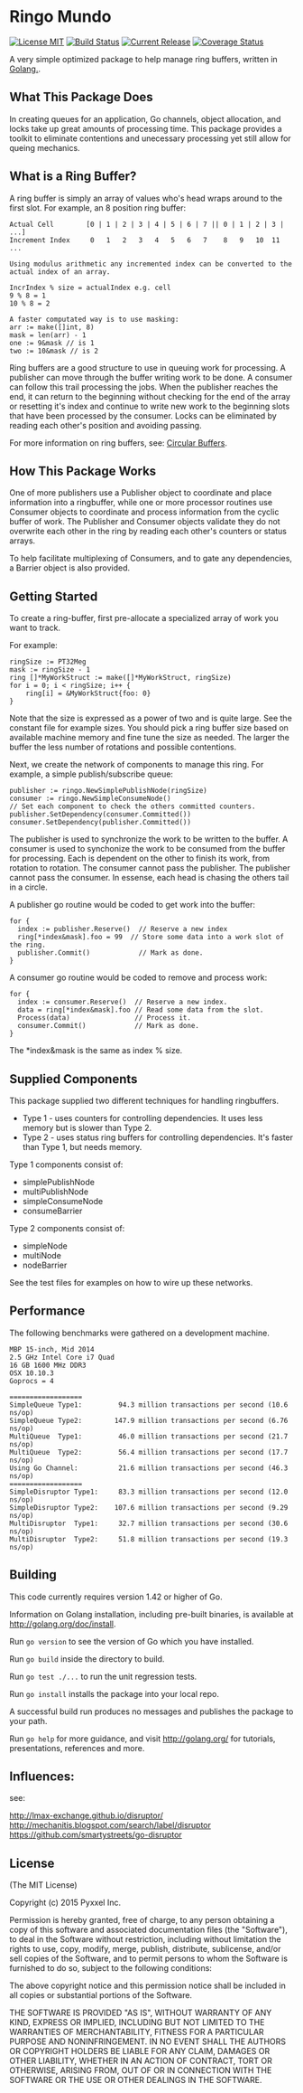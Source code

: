 # Ringo Mundo
[![License MIT](https://img.shields.io/npm/l/express.svg)](http://opensource.org/licenses/MIT)
[![Build Status](https://travis-ci.org/composer22/ringo-mundo.svg?branch=master)](http://travis-ci.org/composer22/ringo-mundo)
[![Current Release](https://img.shields.io/badge/release-v0.1.0-brightgreen.svg)](https://github.com/composer22/chattypantz/releases/tag/v0.1.0)
[![Coverage Status](https://coveralls.io/repos/composer22/ringo-mundo/badge.svg?branch=master)](https://coveralls.io/r/composer22/ringo-mundo?branch=master)

A very simple optimized package to help manage ring buffers, written in [Golang.](http://golang.org).

## What This Package Does

In creating queues for an application, Go channels, object allocation, and locks take up great amounts of processing time. This package provides a toolkit to eliminate contentions and unecessary processing yet still allow for queing mechanics.

## What is a Ring Buffer?

A ring buffer is simply an array of values who's head wraps around to the first slot.  For example, an 8 position ring buffer:
```
Actual Cell        [0 | 1 | 2 | 3 | 4 | 5 | 6 | 7 || 0 | 1 | 2 | 3 | ...]
Increment Index     0   1   2   3   4   5   6   7    8   9   10  11  ...

Using modulus arithmetic any incremented index can be converted to the actual index of an array.

IncrIndex % size = actualIndex e.g. cell
9 % 8 = 1
10 % 8 = 2

A faster computated way is to use masking:
arr := make([]int, 8)
mask = len(arr) - 1
one := 9&mask // is 1
two := 10&mask // is 2
```
Ring buffers are a good structure to use in queuing work for processing. A publisher can move through the buffer writing work to be done.  A consumer can follow this trail processing the jobs. When the publisher reaches the end, it can return to the beginning without checking for the end of the array or resetting it's index and continue to write new work to the beginning slots that have been processed by the consumer. Locks can be eliminated by reading each other's position and avoiding passing.

For more information on ring buffers, see: [Circular Buffers](http://en.wikipedia.org/wiki/Circular_buffer).

## How This Package Works

One of more publishers use a Publisher object to coordinate and place information into a ringbuffer, while one or more processor routines use Consumer objects to coordinate and process information from the cyclic buffer of work. The Publisher and Consumer objects validate they do not overwrite each other in the ring by reading each other's counters or status arrays.

To help facilitate multiplexing of Consumers, and to gate any dependencies, a Barrier object is also provided.

## Getting Started

To create a ring-buffer, first pre-allocate a specialized array of work you want to track.

For example:
```
ringSize := PT32Meg
mask := ringSize - 1
ring []*MyWorkStruct := make([]*MyWorkStruct, ringSize)
for i = 0; i < ringSize; i++ {
	ring[i] = &MyWorkStruct{foo: 0}
}
```
Note that the size is expressed as a power of two and is quite large. See the constant file for example sizes. You should pick a ring buffer size based on available machine memory and fine tune the size as needed.  The larger the buffer the less number of rotations and possible contentions.

Next, we create the network of components to manage this ring. For example, a simple publish/subscribe queue:
```
publisher := ringo.NewSimplePublishNode(ringSize)
consumer := ringo.NewSimpleConsumeNode()
// Set each component to check the others committed counters.
publisher.SetDependency(consumer.Committed())
consumer.SetDependency(publisher.Committed())
```

The publisher is used to synchronize the work to be written to the buffer.
A consumer is used to synchonize the work to be consumed from the buffer for processing.
Each is dependent on the other to finish its work, from rotation to rotation.  The consumer cannot pass the publisher.  The publisher cannot pass the consumer. In essense, each head is chasing the others tail in a circle.

A publisher go routine would be coded to get work into the buffer:
```
for {
  index := publisher.Reserve()  // Reserve a new index
  ring[*index&mask].foo = 99  // Store some data into a work slot of the ring.
  publisher.Commit()            // Mark as done.
}
```
A consumer go routine would be coded to remove and process work:
```
for {
  index := consumer.Reserve()  // Reserve a new index.
  data = ring[*index&mask].foo // Read some data from the slot.
  Process(data)                // Process it.
  consumer.Commit()            // Mark as done.
}

```
The *index&mask is the same as index % size.

## Supplied Components

This package supplied two different techniques for handling ringbuffers.

* Type 1 - uses counters for controlling dependencies. It uses less memory but is slower than Type 2.
* Type 2 - uses status ring buffers for controlling dependencies. It's faster than Type 1, but needs memory.

Type 1 components consist of:
* simplePublishNode
* multiPublishNode
* simpleConsumeNode
* consumeBarrier

Type 2 components consist of:
* simpleNode
* multiNode
* nodeBarrier

See the test files for examples on how to wire up these networks.

## Performance

The following benchmarks were gathered on a development machine.
```
MBP 15-inch, Mid 2014
2.5 GHz Intel Core i7 Quad
16 GB 1600 MHz DDR3
OSX 10.10.3
Goprocs = 4

==================
SimpleQueue Type1:         94.3 million transactions per second (10.6 ns/op)
SimpleQueue Type2:        147.9 million transactions per second (6.76 ns/op)
MultiQueue  Type1:         46.0 million transactions per second (21.7 ns/op)
MultiQueue  Type2:         56.4 million transactions per second (17.7 ns/op)
Using Go Channel:          21.6 million transactions per second (46.3 ns/op)
==================
SimpleDisruptor Type1:     83.3 million transactions per second (12.0 ns/op)
SimpleDisruptor Type2:    107.6 million transactions per second (9.29 ns/op)
MultiDisruptor  Type1:     32.7 million transactions per second (30.6 ns/op)
MultiDisruptor  Type2:     51.8 million transactions per second (19.3 ns/op)
```
## Building

This code currently requires version 1.42 or higher of Go.

Information on Golang installation, including pre-built binaries, is available at
<http://golang.org/doc/install>.

Run `go version` to see the version of Go which you have installed.

Run `go build` inside the directory to build.

Run `go test ./...` to run the unit regression tests.

Run `go install` installs the package into your local repo.

A successful build run produces no messages and publishes the package to your path.

Run `go help` for more guidance, and visit <http://golang.org/> for tutorials, presentations, references and more.

## Influences:

see:

<http://lmax-exchange.github.io/disruptor/>
<http://mechanitis.blogspot.com/search/label/disruptor>
<https://github.com/smartystreets/go-disruptor>

## License

(The MIT License)

Copyright (c) 2015 Pyxxel Inc.

Permission is hereby granted, free of charge, to any person obtaining a copy
of this software and associated documentation files (the "Software"), to
deal in the Software without restriction, including without limitation the
rights to use, copy, modify, merge, publish, distribute, sublicense, and/or
sell copies of the Software, and to permit persons to whom the Software is
furnished to do so, subject to the following conditions:

The above copyright notice and this permission notice shall be included in
all copies or substantial portions of the Software.

THE SOFTWARE IS PROVIDED "AS IS", WITHOUT WARRANTY OF ANY KIND, EXPRESS OR
IMPLIED, INCLUDING BUT NOT LIMITED TO THE WARRANTIES OF MERCHANTABILITY,
FITNESS FOR A PARTICULAR PURPOSE AND NONINFRINGEMENT. IN NO EVENT SHALL THE
AUTHORS OR COPYRIGHT HOLDERS BE LIABLE FOR ANY CLAIM, DAMAGES OR OTHER
LIABILITY, WHETHER IN AN ACTION OF CONTRACT, TORT OR OTHERWISE, ARISING
FROM, OUT OF OR IN CONNECTION WITH THE SOFTWARE OR THE USE OR OTHER DEALINGS
IN THE SOFTWARE.
